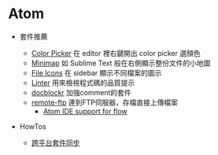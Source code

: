# Atom

* 套件推薦
	* [Color Picker](https://atom.io/packages/color-picker)
	在 editor 裡右鍵開出 color picker 選顏色
	* [Minimap](https://atom.io/packages/minimap)
	如 Sublime Text 般在右側顯示整份文件的小地圖
	* [File Icons](https://atom.io/packages/file-icons)
	在 sidebar 顯示不同檔案的圖示
	* [Linter](https://atom.io/packages/linter)
	用來檢視程式碼的品質提示
	* [docblockr](https://atom.io/packages/docblockr)
	加強comment的套件
	* [remote-ftp](https://atom.io/packages/remote-ftp)
	連到FTP伺服器，存檔直接上傳檔案
        * [Atom IDE support for flow](https://github.com/lukehoban/atom-ide-flow)


* HowTos
	* [跨平台套件同步](http://garfieldduck.me/atom-sync-settings/)
